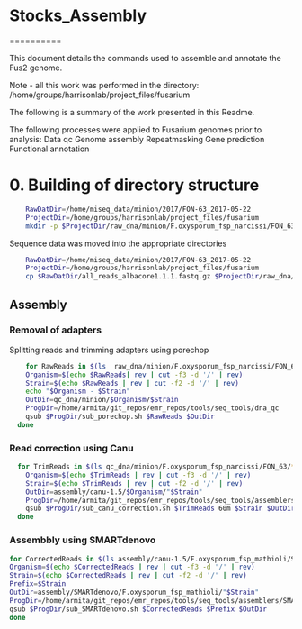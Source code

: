 # Stocks_Assembly
==========

This document details the commands used to assemble and annotate the Fus2 genome.

Note - all this work was performed in the directory:
/home/groups/harrisonlab/project_files/fusarium

The following is a summary of the work presented in this Readme.

The following processes were applied to Fusarium genomes prior to analysis:
Data qc
Genome assembly
Repeatmasking
Gene prediction
Functional annotation


# 0. Building of directory structure
```bash
	RawDatDir=/home/miseq_data/minion/2017/FON-63_2017-05-22
	ProjectDir=/home/groups/harrisonlab/project_files/fusarium
	mkdir -p $ProjectDir/raw_dna/minion/F.oxysporum_fsp_narcissi/FON_63
```

Sequence data was moved into the appropriate directories

```bash
	RawDatDir=/home/miseq_data/minion/2017/FON-63_2017-05-22
	ProjectDir=/home/groups/harrisonlab/project_files/fusarium
	cp $RawDatDir/all_reads_albacore1.1.1.fastq.gz $ProjectDir/raw_dna/minion/F.oxysporum_fsp_narcissi/FON_63/.
```


## Assembly

### Removal of adapters

Splitting reads and trimming adapters using porechop
```bash
	for RawReads in $(ls  raw_dna/minion/F.oxysporum_fsp_narcissi/FON_63/all_reads_albacore1.1.1.fastq.gz); do
    Organism=$(echo $RawReads| rev | cut -f3 -d '/' | rev)
    Strain=$(echo $RawReads | rev | cut -f2 -d '/' | rev)
    echo "$Organism - $Strain"
  	OutDir=qc_dna/minion/$Organism/$Strain
  	ProgDir=/home/armita/git_repos/emr_repos/tools/seq_tools/dna_qc
  	qsub $ProgDir/sub_porechop.sh $RawReads $OutDir
  done
```

### Read correction using Canu

```bash
  for TrimReads in $(ls qc_dna/minion/F.oxysporum_fsp_narcissi/FON_63/*_trim.fastq.gz); do
    Organism=$(echo $TrimReads | rev | cut -f3 -d '/' | rev)
    Strain=$(echo $TrimReads | rev | cut -f2 -d '/' | rev)
    OutDir=assembly/canu-1.5/$Organism/"$Strain"
    ProgDir=/home/armita/git_repos/emr_repos/tools/seq_tools/assemblers/canu
    qsub $ProgDir/sub_canu_correction.sh $TrimReads 60m $Strain $OutDir
  done
```

### Assembbly using SMARTdenovo

```bash
for CorrectedReads in $(ls assembly/canu-1.5/F.oxysporum_fsp_mathioli/Stocks4/Stocks4.trimmedReads.fasta.gz); do
Organism=$(echo $CorrectedReads | rev | cut -f3 -d '/' | rev)
Strain=$(echo $CorrectedReads | rev | cut -f2 -d '/' | rev)
Prefix=$Strain
OutDir=assembly/SMARTdenovo/F.oxysporum_fsp_mathioli/"$Strain"
ProgDir=/home/armita/git_repos/emr_repos/tools/seq_tools/assemblers/SMARTdenovo
qsub $ProgDir/sub_SMARTdenovo.sh $CorrectedReads $Prefix $OutDir
done
```
